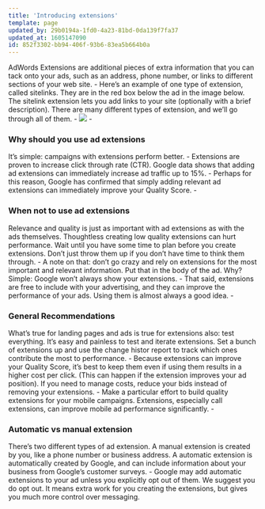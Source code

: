 ```yaml
---
title: 'Introducing extensions'
template: page
updated_by: 29b0194a-1fd0-4a23-81bd-0da139f7fa37
updated_at: 1605147090
id: 852f3302-bb94-406f-93b6-83ea5b664b0a
---
```

AdWords Extensions are additional pieces of extra information that you can tack onto your ads, such as an address, phone number, or links to different sections of your web site. - Here’s an example of one type of extension, called sitelinks. They are in the red box below the ad in the image below. The sitelink extension lets you add links to your site (optionally with a brief description). There are many different types of extension, and we’ll go through all of them. - ![](https://blog.adfury.io/wp-content/uploads/SiteLinkExtensions.png) -

### Why should you use ad extensions

It’s simple: campaigns with extensions perform better. - Extensions are proven to increase click through rate (CTR). Google data shows that adding ad extensions can immediately increase ad traffic up to 15%. - Perhaps for this reason, Google has confirmed that simply adding relevant ad extensions can immediately improve your Quality Score. -

### When not to use ad extensions

Relevance and quality is just as important with ad extensions as with the ads themselves. Thoughtless creating low quality extensions can hurt performance. Wait until you have some time to plan before you create extensions. Don’t just throw them up if you don’t have time to think them through. - A note on that: don’t go crazy and rely on extensions for the most important and relevant information. Put that in the body of the ad. Why? Simple: Google won’t always show your extensions. - That said, extensions are free to include with your advertising, and they can improve the performance of your ads. Using them is almost always a good idea. -

### General Recommendations

What’s true for landing pages and ads is true for extensions also: test everything. It’s easy and painless to test and iterate extensions. Set a bunch of extensions up and use the change histor report to track which ones contribute the most to performance. - Because extensions can improve your Quality Score, it’s best to keep them even if using them results in a higher cost per click. (This can happen if the extension improves your ad position). If you need to manage costs, reduce your bids instead of removing your extensions. - Make a particular effort to build quality extensions for your mobile campaigns. Extensions, especially call extensions, can improve mobile ad performance significantly. -

### Automatic vs manual extension

There’s two different types of ad extension. A manual extension is created by you, like a phone number or business address. A automatic extension is automatically created by Google, and can include information about your business from Google’s customer surveys. - Google may add automatic extensions to your ad unless you explicitly opt out of them. We suggest you do opt out. It means extra work for you creating the extensions, but gives you much more control over messaging.